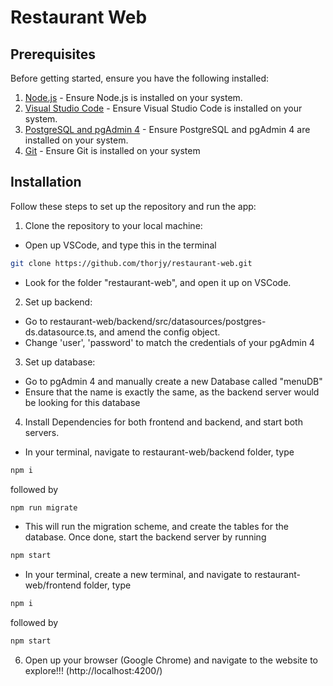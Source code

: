 # Restaurant Web

## Prerequisites

Before getting started, ensure you have the following installed:

1. [Node.js](https://nodejs.org/) - Ensure Node.js is installed on your system.
2. [Visual Studio Code](https://code.visualstudio.com/) - Ensure Visual Studio Code is installed on your system.
3. [PostgreSQL and pgAdmin 4](https://www.pgadmin.org/download/) - Ensure PostgreSQL and pgAdmin 4 are installed on your system.
4. [Git](https://git-scm.com/) - Ensure Git is installed on your system

## Installation

Follow these steps to set up the repository and run the app:

1. Clone the repository to your local machine:
  - Open up VSCode, and type this in the terminal
```bash
git clone https://github.com/thorjy/restaurant-web.git
```
  - Look for the folder "restaurant-web", and open it up on VSCode.


2. Set up backend:
  - Go to restaurant-web/backend/src/datasources/postgres-ds.datasource.ts, and amend the config object.
  - Change 'user', 'password' to match the credentials of your pgAdmin 4
3. Set up database:
- Go to pgAdmin 4 and manually create a new Database called "menuDB"
- Ensure that the name is exactly the same, as the backend server would be looking for this database
4. Install Dependencies for both frontend and backend, and start both servers.
  - In your terminal, navigate to restaurant-web/backend folder, type 
  ```bash
npm i
```
followed by
 ```bash
npm run migrate
```
- This will run the migration scheme, and create the tables for the database. Once done, start the backend server by running
 ```bash
npm start
```
  - In your terminal, create a new terminal, and navigate to restaurant-web/frontend folder, type
 ```bash
npm i
```
followed by
 ```bash
npm start
```
6. Open up your browser (Google Chrome) and navigate to the website to explore!!! (http://localhost:4200/)
